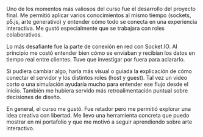 Uno de los momentos más valiosos del curso fue el desarrollo del proyecto final. Me permitió aplicar varios conocimientos al mismo tiempo (sockets, p5.js, arte generativo) y entender cómo todo se conecta en una experiencia interactiva. Me gustó especialmente que se trabajara con roles colaborativos.

Lo más desafiante fue la parte de conexión en red con Socket.IO. Al principio me costó entender bien cómo se enviaban y recibían los datos en tiempo real entre clientes. Tuve que investigar por fuera para aclararlo.

Si pudiera cambiar algo, haría más visual o guiada la explicación de cómo conectar el servidor y los distintos roles (host y guest). Tal vez un video corto o una simulación ayudaría mucho para entender ese flujo desde el inicio. También me hubiera servido más retroalimentación puntual sobre decisiones de diseño.

En general, el curso me gustó. Fue retador pero me permitió explorar una idea creativa con libertad. Me llevo una herramienta concreta que puedo mostrar en mi portafolio y que me motivó a seguir aprendiendo sobre arte interactivo.
